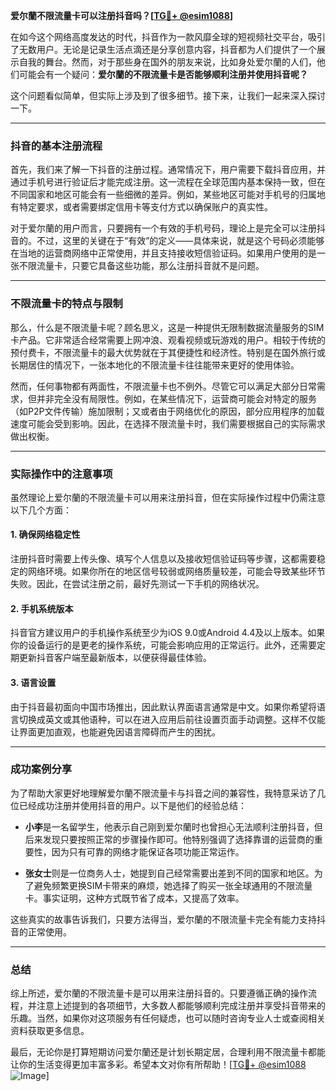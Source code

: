 **爱尔蘭不限流量卡可以注册抖音吗？[[TG💪+ @esim1088](https://t.me/s/esim1088)]**

在如今这个网络高度发达的时代，抖音作为一款风靡全球的短视频社交平台，吸引了无数用户。无论是记录生活点滴还是分享创意内容，抖音都为人们提供了一个展示自我的舞台。然而，对于那些身在国外的朋友来说，比如身处爱尔蘭的人们，他们可能会有一个疑问：**爱尔蘭的不限流量卡是否能够顺利注册并使用抖音呢？**

这个问题看似简单，但实际上涉及到了很多细节。接下来，让我们一起来深入探讨一下。

---

### 抖音的基本注册流程

首先，我们来了解一下抖音的注册过程。通常情况下，用户需要下载抖音应用，并通过手机号进行验证后才能完成注册。这一流程在全球范围内基本保持一致，但在不同国家和地区可能会有一些细微的差异。例如，某些地区可能对手机号的归属地有特定要求，或者需要绑定信用卡等支付方式以确保账户的真实性。

对于爱尔蘭的用户而言，只要拥有一个有效的手机号码，理论上是完全可以注册抖音的。不过，这里的关键在于“有效”的定义——具体来说，就是这个号码必须能够在当地的运营商网络中正常使用，并且支持接收短信验证码。如果用户使用的是一张不限流量卡，只要它具备这些功能，那么注册抖音就不是问题。

---

### 不限流量卡的特点与限制

那么，什么是不限流量卡呢？顾名思义，这是一种提供无限制数据流量服务的SIM卡产品。它非常适合经常需要上网冲浪、观看视频或玩游戏的用户。相较于传统的预付费卡，不限流量卡的最大优势就在于其便捷性和经济性。特别是在国外旅行或长期居住的情况下，一张本地化的不限流量卡往往能带来更好的使用体验。

然而，任何事物都有两面性，不限流量卡也不例外。尽管它可以满足大部分日常需求，但并非完全没有局限性。例如，在某些情况下，运营商可能会对特定的服务（如P2P文件传输）施加限制；又或者由于网络优化的原因，部分应用程序的加载速度可能会受到影响。因此，在选择不限流量卡时，我们需要根据自己的实际需求做出权衡。

---

### 实际操作中的注意事项

虽然理论上爱尔蘭的不限流量卡可以用来注册抖音，但在实际操作过程中仍需注意以下几个方面：

#### 1. 确保网络稳定性
注册抖音时需要上传头像、填写个人信息以及接收短信验证码等步骤，这都需要稳定的网络环境。如果你所在的地区信号较弱或网络质量较差，可能会导致某些环节失败。因此，在尝试注册之前，最好先测试一下手机的网络状况。

#### 2. 手机系统版本
抖音官方建议用户的手机操作系统至少为iOS 9.0或Android 4.4及以上版本。如果你的设备运行的是更老的操作系统，可能会影响应用的正常运行。此外，还需要定期更新抖音客户端至最新版本，以便获得最佳体验。

#### 3. 语言设置
由于抖音最初面向中国市场推出，因此默认界面语言通常是中文。如果你希望将语言切换成英文或其他语种，可以在进入应用后前往设置页面手动调整。这样不仅能让界面更加直观，也能避免因语言障碍而产生的困扰。

---

### 成功案例分享

为了帮助大家更好地理解爱尔蘭不限流量卡与抖音之间的兼容性，我特意采访了几位已经成功注册并使用抖音的用户。以下是他们的经验总结：

- **小李**是一名留学生，他表示自己刚到爱尔蘭时也曾担心无法顺利注册抖音，但后来发现只要按照正常的步骤操作即可。他特别强调了选择靠谱的运营商的重要性，因为只有可靠的网络才能保证各项功能正常运作。
  
- **张女士**则是一位商务人士，她提到自己经常需要出差到不同的国家和地区。为了避免频繁更换SIM卡带来的麻烦，她选择了购买一张全球通用的不限流量卡。事实证明，这种方式既节省了成本，又提高了效率。

这些真实的故事告诉我们，只要方法得当，爱尔蘭的不限流量卡完全有能力支持抖音的正常使用。

---

### 总结

综上所述，爱尔蘭的不限流量卡是可以用来注册抖音的。只要遵循正确的操作流程，并注意上述提到的各项细节，大多数人都能够顺利完成注册并享受抖音带来的乐趣。当然，如果你对这项服务有任何疑虑，也可以随时咨询专业人士或查阅相关资料获取更多信息。

最后，无论你是打算短期访问爱尔蘭还是计划长期定居，合理利用不限流量卡都能让你的生活变得更加丰富多彩。希望本文对你有所帮助！[[TG💪+ @esim1088](https://t.me/s/esim1088) ![Image](https://i.postimg.cc/4NQfJmqS/Snipaste-2025-05-13-00-14-12.png)]